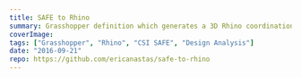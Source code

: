 ```yaml
---
title: SAFE to Rhino
summary: Grasshopper definition which generates a 3D Rhino coordination model from a CSI SAFE analysis model.
coverImage:
tags: ["Grasshopper", "Rhino", "CSI SAFE", "Design Analysis"]
date: "2016-09-21"
repo: https://github.com/ericanastas/safe-to-rhino
---
```

